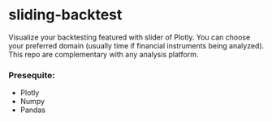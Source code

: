 # sliding-backtest
Visualize your backtesting featured with slider of Plotly. You can choose your preferred domain (usually time if financial instruments being analyzed). This repo are complementary with any analysis platform.

### Presequite:
* Plotly
* Numpy
* Pandas

